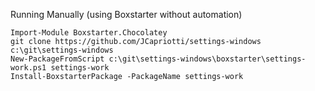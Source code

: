 
Running Manually (using Boxstarter without automation)

    Import-Module Boxstarter.Chocolatey
    git clone https://github.com/JCapriotti/settings-windows c:\git\settings-windows
    New-PackageFromScript c:\git\settings-windows\boxstarter\settings-work.ps1 settings-work
    Install-BoxstarterPackage -PackageName settings-work
    